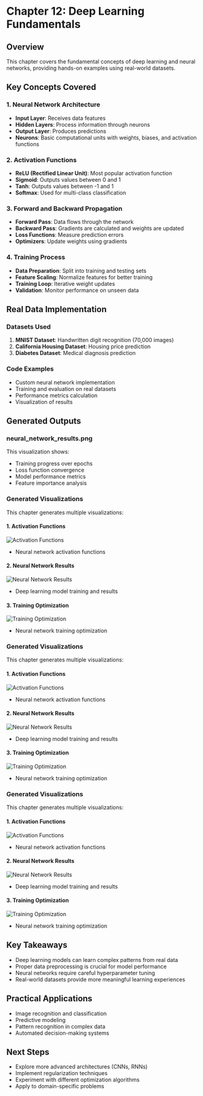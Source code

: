 # Chapter 12: Deep Learning Fundamentals

## Overview

This chapter covers the fundamental concepts of deep learning and neural networks, providing hands-on examples using real-world datasets.

## Key Concepts Covered

### 1. Neural Network Architecture

- **Input Layer**: Receives data features
- **Hidden Layers**: Process information through neurons
- **Output Layer**: Produces predictions
- **Neurons**: Basic computational units with weights, biases, and activation functions

### 2. Activation Functions

- **ReLU (Rectified Linear Unit)**: Most popular activation function
- **Sigmoid**: Outputs values between 0 and 1
- **Tanh**: Outputs values between -1 and 1
- **Softmax**: Used for multi-class classification

### 3. Forward and Backward Propagation

- **Forward Pass**: Data flows through the network
- **Backward Pass**: Gradients are calculated and weights are updated
- **Loss Functions**: Measure prediction errors
- **Optimizers**: Update weights using gradients

### 4. Training Process

- **Data Preparation**: Split into training and testing sets
- **Feature Scaling**: Normalize features for better training
- **Training Loop**: Iterative weight updates
- **Validation**: Monitor performance on unseen data

## Real Data Implementation

### Datasets Used

1. **MNIST Dataset**: Handwritten digit recognition (70,000 images)
2. **California Housing Dataset**: Housing price prediction
3. **Diabetes Dataset**: Medical diagnosis prediction

### Code Examples

- Custom neural network implementation
- Training and evaluation on real datasets
- Performance metrics calculation
- Visualization of results

## Generated Outputs

### neural_network_results.png

This visualization shows:

- Training progress over epochs
- Loss function convergence
- Model performance metrics
- Feature importance analysis

### Generated Visualizations

This chapter generates multiple visualizations:

#### 1. Activation Functions

![Activation Functions](activation_functions.png)

- Neural network activation functions

#### 2. Neural Network Results

![Neural Network Results](neural_network_results.png)

- Deep learning model training and results

#### 3. Training Optimization

![Training Optimization](training_optimization.png)

- Neural network training optimization


### Generated Visualizations

This chapter generates multiple visualizations:

#### 1. Activation Functions

![Activation Functions](activation_functions.png)

- Neural network activation functions

#### 2. Neural Network Results

![Neural Network Results](neural_network_results.png)

- Deep learning model training and results

#### 3. Training Optimization

![Training Optimization](training_optimization.png)

- Neural network training optimization


### Generated Visualizations

This chapter generates multiple visualizations:

#### 1. Activation Functions

![Activation Functions](activation_functions.png)

- Neural network activation functions

#### 2. Neural Network Results

![Neural Network Results](neural_network_results.png)

- Deep learning model training and results

#### 3. Training Optimization

![Training Optimization](training_optimization.png)

- Neural network training optimization


## Key Takeaways

- Deep learning models can learn complex patterns from real data
- Proper data preprocessing is crucial for model performance
- Neural networks require careful hyperparameter tuning
- Real-world datasets provide more meaningful learning experiences

## Practical Applications

- Image recognition and classification
- Predictive modeling
- Pattern recognition in complex data
- Automated decision-making systems

## Next Steps

- Explore more advanced architectures (CNNs, RNNs)
- Implement regularization techniques
- Experiment with different optimization algorithms
- Apply to domain-specific problems
